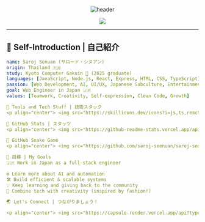 <!-- GitHub README Template for Saroj Senuan -->

<p align="center">
  <img src="https://capsule-render.vercel.app/api?type=waving&color=0:6a00f4,100:f43b86&height=200&section=header&text=Hi%20there!%20I’m%20Saroj%20👋&fontSize=40&fontAlign=50&animation=twinkling" alt="header" />
</p>

<p align="center">
  <img src="https://readme-typing-svg.herokuapp.com?font=Fira+Code&duration=3000&pause=1000&color=6A00F4&vCenter=true&center=true&width=450&lines=Full-Stack+Developer;Passionate+about+JS%2C+React+%26+Node.js;愛と技術で未来を変える;" />
</p>

---

## 🌸 Self-Introduction | 自己紹介

```yaml
name: Saroj Senuan (サロード・シヌアン)
origin: Thailand 🇹🇭
study: Kyoto Computer Gakuin 🏫 (2025 graduate)
languages: [JavaScript, Node.js, React, Express, HTML, CSS, TypeScript]
passion: [Web Development, AI, UI/UX, Japanese Subculture, Entertainment Tech]
goal: Web Engineer in Japan 🇯🇵
values: [Teamwork, Creativity, Self-expression, Clean Code, Growth]

🧰 Tools and Tech Stuff | 技術スタック
<p align="center"> <img src="https://skillicons.dev/icons?i=js,ts,react,nodejs,express,mongodb,postgres,html,css,tailwind,nextjs,figma,vscode,git,github,vercel,aws" alt="Skills" /> </p>

🚀 GitHub Stats | スタッツ
<p align="center"> <img src="https://github-readme-stats.vercel.app/api?username=saroj-seenuan&show_icons=true&theme=tokyonight&hide_title=true&hide=prs&count_private=true" /> <img src="https://github-readme-streak-stats.herokuapp.com/?user=saroj-seenuan&theme=tokyonight" /> </p> <p align="center"> <img src="https://github-profile-summary-cards.vercel.app/api/cards/profile-details?username=saroj-seenuan&theme=tokyonight" /> </p>

🐍 GitHub Snake Game
<p align="center"> <img src="https://github.com/saroj-seenuan/saroj-seenuan/blob/output/github-contribution-grid-snake.svg" alt="snake game" /> </p>

🎯 目標 | My Goals
🇯🇵 Work in Japan as a full-stack engineer

⚙️ Learn more about AI and automation
🛠 Build efficient & scalable systems
💡 Keep learning and giving back to the community
🎨 Combine tech with creativity (inspired by fashion!)

🌏 Let's Connect | つながりましょう！

<p align="center"> <img src="https://capsule-render.vercel.app/api?type=waving&color=0:f43b86,100:6a00f4&height=150&section=footer" /> </p> ```
